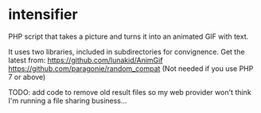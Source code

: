 # intensifier
PHP script that takes a picture and turns it into an animated GIF with text.

It uses two libraries, included in subdirectories for convignence.
Get the latest from:
https://github.com/lunakid/AnimGif
https://github.com/paragonie/random_compat (Not needed if you use PHP 7 or above)

TODO: add code to remove old result files so my web provider won't think I'm running a file sharing business...

